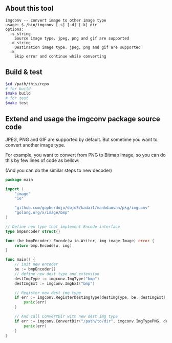 ## About this tool

```
imgconv -- convert image to other image type
usage: $./bin/imgconv [-s] [-d] [-k] dir
options:
  -s string
	Source image type. jpeg, png and gif are supported
  -d string
  	Destination image type. jpeg, png and gif are supported
  -k
	Skip error and continue while converting
```

## Build & test
```bash
$cd /path/this/repo
# for build
$make build
# for test 
$make test
```

## Extend and usage the imgconv package source code

JPEG, PNG and GIF are supported by default.
But sometime you want to convert another image type.

For example, you want to convert from PNG to Bitmap image,
so you can do this by few lines of code as bellow:

(And you can do the similar steps to new decoder)

```go
package main

import (
	"image"
	"io"

	"github.com/gopherdojo/dojo5/kadai1/manhdaovan/pkg/imgconv"
	"golang.org/x/image/bmp"
)

// Define new type that implement Encode interface
type bmpEncoder struct{}

func (be bmpEncoder) Encode(w io.Writer, img image.Image) error {
	return bmp.Encode(w, img)
}

func main() {
	// init new encoder
	be := bmpEncoder{}
	// define new dest type and extension
	destImgType := imgconv.ImgType("bmp")
	destImgExt := imgconv.ImgExt("bmp")

	// Register new dest img type
	if err := imgconv.RegisterDestImgType(destImgType, be, destImgExt); err != nil {
		panic(err)
	}

	// And call ConvertDir with new dest img type
	if err := imgconv.ConvertDir("/path/to/dir", imgconv.ImgTypePNG, destImgType, true); err != nil {
		panic(err)
	}
}
```